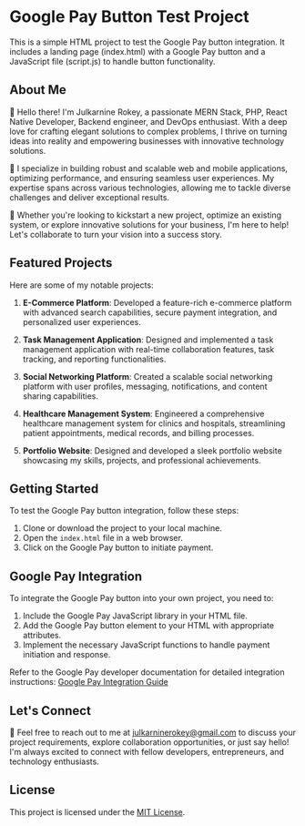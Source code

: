# Google Pay Button Test Project

This is a simple HTML project to test the Google Pay button integration. It includes a landing page (index.html) with a Google Pay button and a JavaScript file (script.js) to handle button functionality.

## About Me

👋 Hello there! I'm Julkarnine Rokey, a passionate MERN Stack, PHP, React Native Developer, Backend engineer, and DevOps enthusiast. With a deep love for crafting elegant solutions to complex problems, I thrive on turning ideas into reality and empowering businesses with innovative technology solutions.

💼 I specialize in building robust and scalable web and mobile applications, optimizing performance, and ensuring seamless user experiences. My expertise spans across various technologies, allowing me to tackle diverse challenges and deliver exceptional results.

🚀 Whether you're looking to kickstart a new project, optimize an existing system, or explore innovative solutions for your business, I'm here to help! Let's collaborate to turn your vision into a success story.

## Featured Projects

Here are some of my notable projects:

1. **E-Commerce Platform**: Developed a feature-rich e-commerce platform with advanced search capabilities, secure payment integration, and personalized user experiences.

2. **Task Management Application**: Designed and implemented a task management application with real-time collaboration features, task tracking, and reporting functionalities.

3. **Social Networking Platform**: Created a scalable social networking platform with user profiles, messaging, notifications, and content sharing capabilities.

4. **Healthcare Management System**: Engineered a comprehensive healthcare management system for clinics and hospitals, streamlining patient appointments, medical records, and billing processes.

5. **Portfolio Website**: Designed and developed a sleek portfolio website showcasing my skills, projects, and professional achievements.

## Getting Started

To test the Google Pay button integration, follow these steps:

1. Clone or download the project to your local machine.
2. Open the `index.html` file in a web browser.
3. Click on the Google Pay button to initiate payment.

## Google Pay Integration

To integrate the Google Pay button into your own project, you need to:

1. Include the Google Pay JavaScript library in your HTML file.
2. Add the Google Pay button element to your HTML with appropriate attributes.
3. Implement the necessary JavaScript functions to handle payment initiation and response.

Refer to the Google Pay developer documentation for detailed integration instructions: [Google Pay Integration Guide](https://developers.google.com/pay/api/web/guides/get-started)

## Let's Connect

📧 Feel free to reach out to me at [julkarninerokey@gmail.com](mailto:julkarninerokey@gmail.com) to discuss your project requirements, explore collaboration opportunities, or just say hello! I'm always excited to connect with fellow developers, entrepreneurs, and technology enthusiasts.

## License

This project is licensed under the [MIT License](LICENSE).
